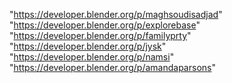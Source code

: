 "https://developer.blender.org/p/maghsoudisadjad"
"https://developer.blender.org/p/explorebase"
"https://developer.blender.org/p/familyprty"
"https://developer.blender.org/p/jysk"
"https://developer.blender.org/p/namsi"
"https://developer.blender.org/p/amandaparsons"
